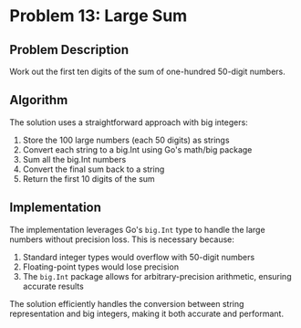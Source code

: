 # Problem 13: Large Sum

## Problem Description
Work out the first ten digits of the sum of one-hundred 50-digit numbers.

## Algorithm
The solution uses a straightforward approach with big integers:

1. Store the 100 large numbers (each 50 digits) as strings
2. Convert each string to a big.Int using Go's math/big package
3. Sum all the big.Int numbers
4. Convert the final sum back to a string
5. Return the first 10 digits of the sum

## Implementation
The implementation leverages Go's `big.Int` type to handle the large numbers without precision loss. This is necessary because:
1. Standard integer types would overflow with 50-digit numbers
2. Floating-point types would lose precision
3. The `big.Int` package allows for arbitrary-precision arithmetic, ensuring accurate results

The solution efficiently handles the conversion between string representation and big integers, making it both accurate and performant.